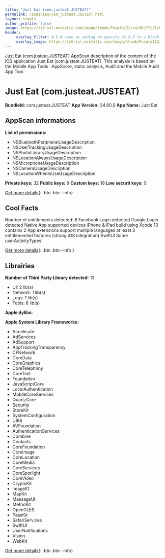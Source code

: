 ```yaml
---
title: "Just Eat (com.justeat.JUSTEAT)"
permalink: /apps/ios/com.justeat.JUSTEAT.html
layout: single
author_profile: false
image: https://is5-ssl.mzstatic.com/image/thumb/Purple122/v4/88/7f/25/887f258d-1a11-4167-5f3f-40c75634a9b4/AppIcon-0-1x_U007emarketing-0-10-0-85-220.png/512x512bb.jpg
header: 
     overlay_filter: 0.5 # same as adding an opacity of 0.5 to a black background
     overlay_image: https://is5-ssl.mzstatic.com/image/thumb/Purple122/v4/88/7f/25/887f258d-1a11-4167-5f3f-40c75634a9b4/AppIcon-0-1x_U007emarketing-0-10-0-85-220.png/512x512bb.jpg
---
```

Just Eat (com.justeat.JUSTEAT) AppScan description of the content of the iOS application Just Eat (com.justeat.JUSTEAT). This analysis is based on the Mobile App Tools : AppScore, static analysis, Audit and the Mobile Audit App Tool.

# Just Eat (com.justeat.JUSTEAT)

**BundleId:** com.justeat.JUSTEAT
**App Version:** 34.60.0
**App Name:** Just Eat


## AppScan informations 

**List of permissions:** 
- NSBluetoothPeripheralUsageDescription
- NSUserTrackingUsageDescription
- NSPhotoLibraryUsageDescription
- NSLocationAlwaysUsageDescription
- NSMicrophoneUsageDescription
- NSCameraUsageDescription
- NSLocationWhenInUseUsageDescription
  
  
**Private keys:** 32
**Public keys:** 9
**Custom keys:** 18
**Low securit keys:** 0
  
[Get more details](/pricing.html){: .btn .btn--info}

## Cool Facts

Number of entitlements detected: 8
Facebook Login detected
Google Login detected
Native App
supported devices iPhone & iPad
build using Xcode 13
contains 2 App extensions
support multiple languages
at least 3 entitlemented features (strong iOS integration)
SwiftUI
Some userActivityTypes
  
[Get more details](/pricing.html){: .btn .btn--info }

## Librairies 
**Number of Third Party Library detected:** 13
- UI: 2 lib(s)
- Network: 1 lib(s)
- Logs: 1 lib(s)
- Tools: 6 lib(s)


**Apple dylibs:**


**Apple System Library Frameworks:**
- Accelerate
- AdServices
- AdSupport
- AppTrackingTransparency
- CFNetwork
- CoreData
- CoreGraphics
- CoreTelephony
- CoreText
- Foundation
- JavaScriptCore
- LocalAuthentication
- MobileCoreServices
- QuartzCore
- Security
- StoreKit
- SystemConfiguration
- UIKit
- AVFoundation
- AuthenticationServices
- Combine
- Contacts
- CoreFoundation
- CoreImage
- CoreLocation
- CoreMedia
- CoreServices
- CoreSpotlight
- CoreVideo
- CryptoKit
- ImageIO
- MapKit
- MessageUI
- MetricKit
- OpenGLES
- PassKit
- SafariServices
- SwiftUI
- UserNotifications
- Vision
- WebKit


  
[Get more details](/pricing.html){: .btn .btn--info}

